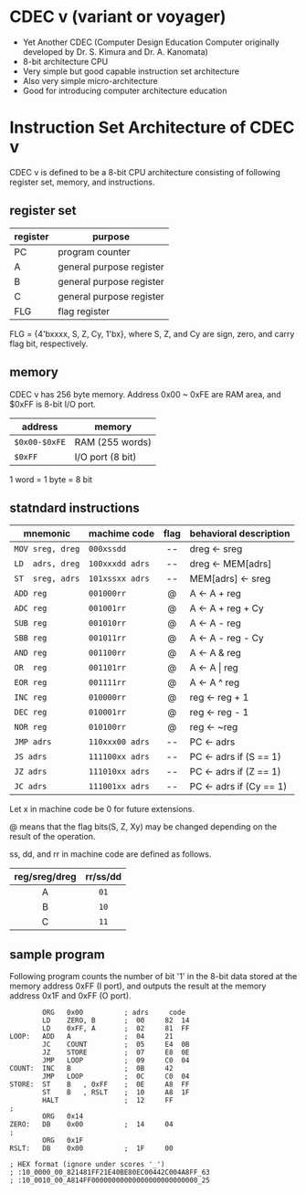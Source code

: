 # CDEC v (variant or voyager)
- Yet Another CDEC (Computer Design Education Computer originally developed by Dr. S. Kimura and Dr. A. Kanomata)
- 8-bit architecture CPU
- Very simple but good capable instruction set architecture
- Also very simple micro-architecture
- Good for introducing computer architecture education 

# Instruction Set Architecture of CDEC v
CDEC v is defined to be a 8-bit CPU architecture consisting of following register set, memory, and instructions.

## register set 

| register | purpose                |
|----------|------------------------|
| PC       | program counter        |
| A        |general purpose register|
| B        |general purpose register|
| C        |general purpose register|
| FLG      |flag register           |

FLG = {4'bxxxx, S, Z, Cy, 1'bx}, where S, Z, and Cy are sign, zero, and carry flag bit, respectively. 

## memory

CDEC v has 256 byte memory. Address 0x00 ~ 0xFE are RAM area, and $0xFF is 8-bit I/O port.

| address     | memory            |
|-------------|-------------------|
|`$0x00-$0xFE`| RAM (255 words)   |
|`$0xFF      `| I/O port (8 bit)  |
1 word = 1 byte = 8 bit

## statndard instructions

| mnemonic       | machime code  | flag | behavioral description |
|----------------|---------------|:----:|------------------------|
|`MOV sreg, dreg`|`000xssdd`     |  --  | dreg <- sreg           |
|`LD  adrs, dreg`|`100xxxdd adrs`|  --  | dreg <- MEM[adrs]      |
|`ST  sreg, adrs`|`101xssxx adrs`|  --  | MEM[adrs] <- sreg      |
|`ADD reg       `|`001000rr`     |  @   | A <- A + reg           |
|`ADC reg       `|`001001rr`     |  @   | A <- A + reg + Cy      |
|`SUB reg       `|`001010rr`     |  @   | A <- A - reg           |
|`SBB reg       `|`001011rr`     |  @   | A <- A - reg - Cy      |
|`AND reg       `|`001100rr`     |  @   | A <- A & reg           |
|`OR  reg       `|`001101rr`     |  @   | A <- A \| reg          |
|`EOR reg       `|`001111rr`     |  @   | A <- A ^ reg           |
|`INC reg       `|`010000rr`     |  @   | reg <- reg + 1         |
|`DEC reg       `|`010001rr`     |  @   | reg <- reg - 1         |
|`NOR reg       `|`010100rr`     |  @   | reg <- ~reg            |
|`JMP adrs      `|`110xxx00 adrs`|  --  | PC <- adrs             |
|`JS adrs       `|`111100xx adrs`|  --  | PC <- adrs if (S == 1) |
|`JZ adrs       `|`111010xx adrs`|  --  | PC <- adrs if (Z == 1) |
|`JC adrs       `|`111001xx adrs`|  --  | PC <- adrs if (Cy == 1)|

Let x in machine code be 0 for future extensions.

@ means that the flag bits(S, Z, Xy) may be changed
depending on the result of the operation.

ss, dd, and rr in machine code are defined as follows.

| reg/sreg/dreg | rr/ss/dd |
|:-------------:|:--------:|
| A             |`01`      | 
| B             |`10`      |
| C             |`11`      |

## sample program

Following program counts the number of bit '1' in
the 8-bit data stored at the memory address 0xFF (I port),
and outputs the result at the memory address 0x1F and 0xFF (O port).
``` [bitcount.asm]
        ORG   0x00          ; adrs     code
        LD    ZERO, B       ;  00     82  14
        LD    0xFF, A       ;  02     81  FF
LOOP:   ADD   A             ;  04     21
        JC    COUNT         ;  05     E4  0B
        JZ    STORE         ;  07     E8  0E
        JMP   LOOP          ;  09     C0  04
COUNT:  INC   B             ;  0B     42
        JMP   LOOP          ;  0C     C0  04
STORE:  ST    B   , 0xFF    ;  0E     A8  FF
        ST    B   , RSLT    ;  10     A8  1F
        HALT                ;  12     FF
;
        ORG   0x14
ZERO:   DB    0x00          ;  14     04
;
        ORG   0x1F
RSLT:   DB    0x00          ;  1F     00

; HEX format (ignore under scores '_')
; :10_0000_00_821481FF21E40BE80EC00442C004A8FF_63
; :10_0010_00_A814FF00000000000000000000000000_25
```
